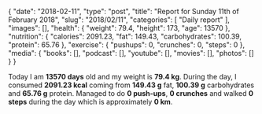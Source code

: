 {
    "date": "2018-02-11",
    "type": "post",
    "title": "Report for Sunday 11th of February 2018",
    "slug": "2018\/02\/11",
    "categories": [
        "Daily report"
    ],
    "images": [],
    "health": {
        "weight": 79.4,
        "height": 173,
        "age": 13570
    },
    "nutrition": {
        "calories": 2091.23,
        "fat": 149.43,
        "carbohydrates": 100.39,
        "protein": 65.76
    },
    "exercise": {
        "pushups": 0,
        "crunches": 0,
        "steps": 0
    },
    "media": {
        "books": [],
        "podcast": [],
        "youtube": [],
        "movies": [],
        "photos": []
    }
}

Today I am <strong>13570 days</strong> old and my weight is <strong>79.4 kg</strong>. During the day, I consumed <strong>2091.23 kcal</strong> coming from <strong>149.43 g</strong> fat, <strong>100.39 g</strong> carbohydrates and <strong>65.76 g</strong> protein. Managed to do <strong>0 push-ups</strong>, <strong>0 crunches</strong> and walked <strong>0 steps</strong> during the day which is approximately <strong>0 km</strong>.